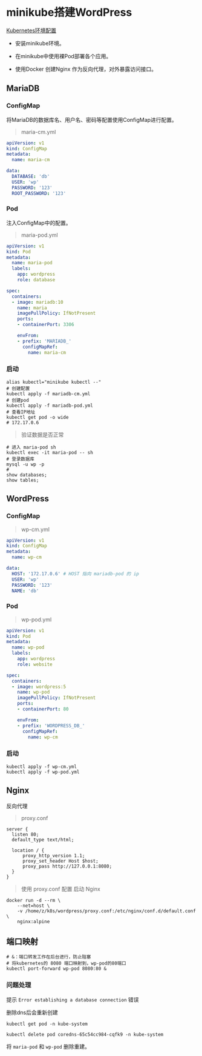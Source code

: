 # minikube搭建WordPress

[Kubernetes环境配置](./Kubernetes环境搭建.md)

* 安装minikube环境。

* 在minikube中使用裸Pod部署各个应用。

* 使用Docker 创建Nginx 作为反向代理，对外暴露访问接口。

## MariaDB

### ConfigMap

将MariaDB的数据库名、用户名、密码等配置使用ConfigMap进行配置。

> maria-cm.yml

```yaml
apiVersion: v1
kind: ConfigMap
metadata:
  name: maria-cm

data:
  DATABASE: 'db'
  USER: 'wp'
  PASSWORD: '123'
  ROOT_PASSWORD: '123'
```

### Pod

注入ConfigMap中的配置。

> maria-pod.yml

```yaml
apiVersion: v1
kind: Pod
metadata:
  name: maria-pod
  labels:
    app: wordpress
    role: database

spec:
  containers:
  - image: mariadb:10
    name: maria
    imagePullPolicy: IfNotPresent
    ports:
    - containerPort: 3306

    envFrom:
    - prefix: 'MARIADB_'
      configMapRef:
        name: maria-cm
```

### 启动

```shell
alias kubectl="minikube kubectl --"
# 创建配置
kubectl apply -f mariadb-cm.yml
# 创建pod
kubectl apply -f mariadb-pod.yml
# 查看IP地址
kubectl get pod -o wide
# 172.17.0.6
```

> 验证数据是否正常

```shell
# 进入 maria-pod sh
kubectl exec -it maria-pod -- sh
# 登录数据库
mysql -u wp -p
#
show databases;
show tables;
```



## WordPress

### ConfigMap

> wp-cm.yml
>

```yaml
apiVersion: v1
kind: ConfigMap
metadata:
  name: wp-cm

data:
  HOST: '172.17.0.6' # HOST 指向 mariadb-pod 的 ip
  USER: 'wp'
  PASSWORD: '123'
  NAME: 'db'
```

### Pod

> wp-pod.yml

```yaml
apiVersion: v1
kind: Pod
metadata:
  name: wp-pod
  labels:
    app: wordpress
    role: website

spec:
  containers:
  - image: wordpress:5
    name: wp-pod
    imagePullPolicy: IfNotPresent
    ports:
    - containerPort: 80

    envFrom:
    - prefix: 'WORDPRESS_DB_'
      configMapRef:
        name: wp-cm
```

### 启动

```shell
kubectl apply -f wp-cm.yml
kubectl apply -f wp-pod.yml
```



## Nginx

反向代理

> proxy.conf

```nginx
server {
  listen 80;
  default_type text/html;

  location / {
      proxy_http_version 1.1;
      proxy_set_header Host $host;
      proxy_pass http://127.0.0.1:8080;
  }
}
```

> 使用 proxy.conf 配置 启动 Nginx

```shell
docker run -d --rm \
    --net=host \
    -v /home/z/k8s/wordpress/proxy.conf:/etc/nginx/conf.d/default.conf \
    nginx:alpine
```



## 端口映射

```shell
# &：端口转发工作在后台进行，防止阻塞
# 将kubernetes的 8080 端口映射到，wp-pod的80端口
kubectl port-forward wp-pod 8080:80 &
```



### 问题处理

提示 `Error establishing a database connection` 错误

删除dns后会重新创建

```shell
kubectl get pod -n kube-system

kubectl delete pod coredns-65c54cc984-cqfk9 -n kube-system
```

将 `maria-pod` 和 `wp-pod` 删除重建。

